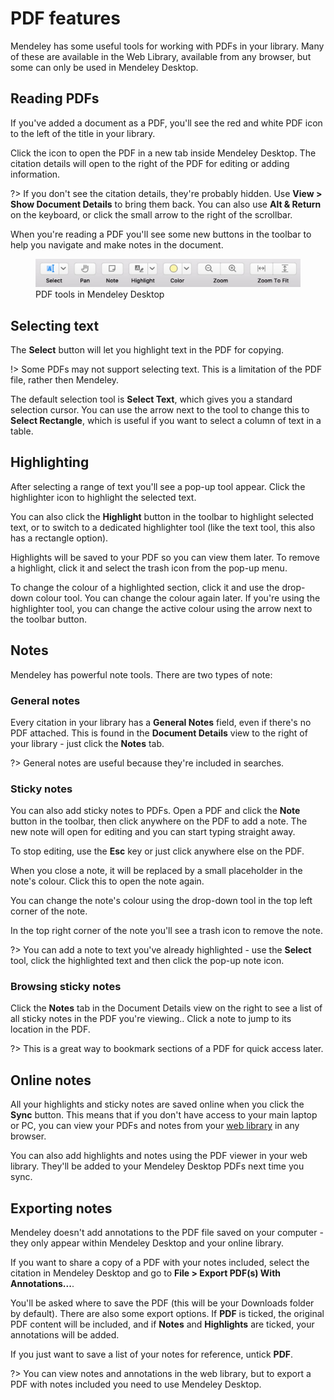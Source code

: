 # PDF features

Mendeley has some useful tools for working with PDFs in your library. Many of these are available in the Web Library, available from any browser, but some can only be used in Mendeley Desktop.

## Reading PDFs

If you've added a document as a PDF, you'll see the red and white PDF icon to the left of the title in your library.

Click the icon to open the PDF in a new tab inside Mendeley Desktop. The citation details will open to the right of the PDF for editing or adding information.

?> If you don't see the citation details, they're probably hidden. Use **View > Show Document Details** to bring them back. You can also use **Alt & Return** on the keyboard, or click the small arrow to the right of the scrollbar.

When you're reading a PDF you'll see some new buttons in the toolbar to help you navigate and make notes in the document.

<figure>
<img src="img/pdf-tools.jpg" alt="PDF tools">
<figcaption>
PDF tools in Mendeley Desktop
</figcaption>
</figure>

## Selecting text

The **Select** button will let you highlight text in the PDF for copying.

!> Some PDFs may not support selecting text. This is a limitation of the PDF file, rather then Mendeley.

The default selection tool is **Select Text**, which gives you a standard selection cursor. You can use the arrow next to the tool to change this to **Select Rectangle**, which is useful if you want to select a column of text in a table.

## Highlighting

After selecting a range of text you'll see a pop-up tool appear. Click the highlighter icon to highlight the selected text.

You can also click the **Highlight** button in the toolbar to highlight selected text, or to switch to a dedicated highlighter tool (like the text tool, this also has a rectangle option).

Highlights will be saved to your PDF so you can view them later. To remove a highlight, click it and select the trash icon from the pop-up menu.

To change the colour of a highlighted section, click it and use the drop-down colour tool. You can change the colour again later. If you're using the highlighter tool, you can change the active colour using the arrow next to the toolbar button.

## Notes

Mendeley has powerful note tools. There are two types of note:

### General notes

Every citation in your library has a **General Notes** field, even if there's no PDF attached. This is found in the **Document Details** view to the right of your library - just click the **Notes** tab.

?> General notes are useful because they're included in searches.

### Sticky notes

You can also add sticky notes to PDFs. Open a PDF and click the **Note** button in the toolbar, then click anywhere on the PDF to add a note. The new note will open for editing and you can start typing straight away.

To stop editing, use the **Esc** key or just click anywhere else on the PDF.

When you close a note, it will be replaced by a small placeholder in the note's colour. Click this to open the note again.

You can change the note's colour using the drop-down tool in the top left corner of the note.

In the top right corner of the note you'll see a trash icon to remove the note.

?> You can add a note to text you've already highlighted - use the **Select** tool, click the highlighted text and then click the pop-up note icon.

### Browsing sticky notes

Click the **Notes** tab in the Document Details view on the right to see a list of all sticky notes in the PDF you're viewing.. Click a note to jump to its location in the PDF.

?> This is a great way to bookmark sections of a PDF for quick access later.

## Online notes

All your highlights and sticky notes are saved online when you click the **Sync** button. This means that if you don't have access to your main laptop or PC, you can view your PDFs and notes from your [web library](https://mendeley.com/library) in any browser.

You can also add highlights and notes using the PDF viewer in your web library. They'll be added to your Mendeley Desktop PDFs next time you sync.

## Exporting notes

Mendeley doesn't add annotations to the PDF file saved on your computer - they only appear within Mendeley Desktop and your online library.

If you want to share a copy of a PDF with your notes included, select the citation in Mendeley Desktop and go to **File > Export PDF(s) With Annotations...**.

You'll be asked where to save the PDF (this will be your Downloads folder by default). There are also some export options. If **PDF** is ticked, the original PDF content will be included, and if **Notes** and **Highlights** are ticked, your annotations will be added.

If you just want to save a list of your notes for reference, untick **PDF**.

?> You can view notes and annotations in the web library, but to export a PDF with notes included you need to use Mendeley Desktop.
